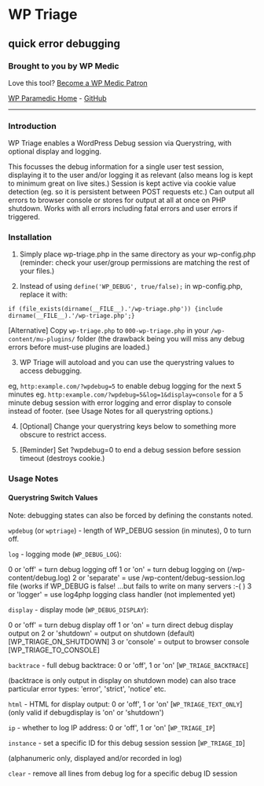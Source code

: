 # WP Triage

## quick error debugging

### Brought to you by WP Medic
Love this tool? [Become a WP Medic Patron](https://patreon.com/wpmedic)

[WP Paramedic Home](https://wpmedic.tech/wp-triage/) - [GitHub](https://github.com/majick777/wp-triage/)

***

### Introduction

WP Triage enables a WordPress Debug session via Querystring, with optional display and logging.

This focusses the debug information for a single user test session, displaying it to the user and/or logging it as relevant (also means log is kept to minimum great on live sites.) Session
is kept active via cookie value detection (eg. so it is persistent between POST requests etc.) Can output all errors to browser console or stores for output at all at once on PHP shutdown.
Works with all errors including fatal errors and user errors if triggered.


### Installation

1. Simply place wp-triage.php in the same directory as your wp-config.php
(reminder: check your user/group permissions are matching the rest of your files.)

2. Instead of using `define('WP_DEBUG', true/false);` in wp-config.php, replace it with:

```
if (file_exists(dirname(__FILE__).'/wp-triage.php')) {include dirname(__FILE__).'/wp-triage.php';}
```
[Alternative] Copy `wp-triage.php` to `000-wp-triage.php` in your `/wp-content/mu-plugins/` folder
(the drawback being you will miss any debug errors before must-use plugins are loaded.)

3. WP Triage will autoload and you can use the querystring values to access debugging.

eg, `http:example.com/?wpdebug=5`
to enable debug logging for the next 5 minutes
eg. `http:example.com/?wpdebug=5&log=1&display=console`
for a 5 minute debug session with error logging and error display to console instead of footer.
(see Usage Notes for all querystring options.)

4. [Optional] Change your querystring keys below to something more obscure to restrict access.

5. [Reminder] Set ?wpdebug=0 to end a debug session before session timeout (destroys cookie.)


### Usage Notes

#### Querystring Switch Values

Note: debugging states can also be forced by defining the constants noted.

`wpdebug` (or `wptriage`) - length of WP_DEBUG session (in minutes), 0 to turn off.

`log` - logging mode (`WP_DEBUG_LOG`):

0 or 'off' = turn debug logging off
1 or 'on' = turn debug logging on (/wp-content/debug.log)
2 or 'separate' = use /wp-content/debug-session.log file
(works if WP_DEBUG is false! ...but fails to write on many servers :-( )
3 or 'logger' = use log4php logging class handler (not implemented yet)

`display` - display mode (`WP_DEBUG_DISPLAY`):

0 or 'off' = turn debug display off
1 or 'on' = turn direct debug display output on
2 or 'shutdown' = output on shutdown (default) [WP_TRIAGE_ON_SHUTDOWN]
3 or 'console' = output to browser console [WP_TRIAGE_TO_CONSOLE]

`backtrace` - full debug backtrace: 0 or 'off', 1 or 'on' [`WP_TRIAGE_BACKTRACE`]

(backtrace is only output in display on shutdown mode)
can also trace particular error types: 'error', 'strict', 'notice' etc.

`html` - HTML for display output: 0 or 'off', 1 or 'on' [`WP_TRIAGE_TEXT_ONLY`]
(only valid if debugdisplay is 'on' or 'shutdown')

`ip` - whether to log IP address: 0 or 'off', 1 or 'on' [`WP_TRIAGE_IP`]

`instance` - set a specific ID for this debug session session [`WP_TRIAGE_ID`]

(alphanumeric only, displayed and/or recorded in log)

`clear` - remove all lines from debug log for a specific debug ID session

